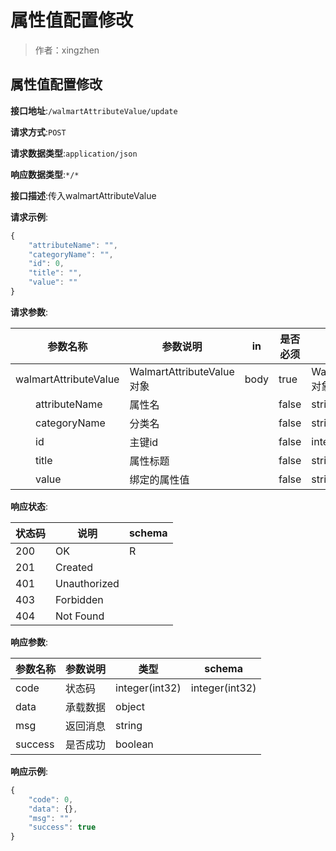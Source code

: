 # 属性值配置修改

> 作者：xingzhen

## 属性值配置修改


**接口地址**:`/walmartAttributeValue/update`


**请求方式**:`POST`


**请求数据类型**:`application/json`


**响应数据类型**:`*/*`


**接口描述**:传入walmartAttributeValue


**请求示例**:


```javascript
{
	"attributeName": "",
	"categoryName": "",
	"id": 0,
	"title": "",
	"value": ""
}
```


**请求参数**:


| 参数名称 | 参数说明 | in    | 是否必须 | 数据类型 | schema |
| -------- | -------- | ----- | -------- | -------- | ------ |
|walmartAttributeValue|WalmartAttributeValue对象|body|true|WalmartAttributeValue对象|WalmartAttributeValue对象|
|&emsp;&emsp;attributeName|属性名||false|string||
|&emsp;&emsp;categoryName|分类名||false|string||
|&emsp;&emsp;id|主键id||false|integer(int64)||
|&emsp;&emsp;title|属性标题||false|string||
|&emsp;&emsp;value|绑定的属性值||false|string||


**响应状态**:


| 状态码 | 说明 | schema |
| -------- | -------- | ----- | 
|200|OK|R|
|201|Created||
|401|Unauthorized||
|403|Forbidden||
|404|Not Found||


**响应参数**:


| 参数名称 | 参数说明 | 类型 | schema |
| -------- | -------- | ----- |----- | 
|code|状态码|integer(int32)|integer(int32)|
|data|承载数据|object||
|msg|返回消息|string||
|success|是否成功|boolean||


**响应示例**:
```javascript
{
	"code": 0,
	"data": {},
	"msg": "",
	"success": true
}
```